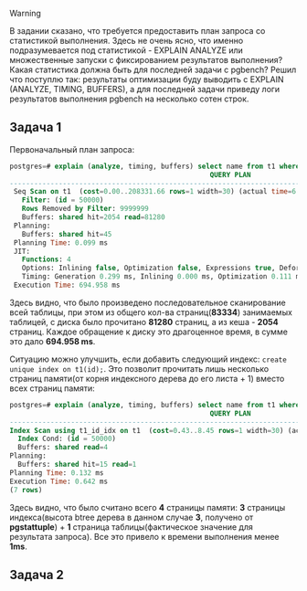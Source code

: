 > [!WARNING]
> В задании сказано, что требуется предоставить план запроса со статистикой выполнения. Здесь не очень ясно, что именно подразумевается под статистикой - EXPLAIN ANALYZE или множественные запуски с фиксированием результатов выполнения? Какая статистика должна быть для последней задачи с pgbench? Решил что поступлю так: результаты оптимизации буду выводить с EXPLAIN (ANALYZE, TIMING, BUFFERS), а для последней задачи приведу логи результатов выполнения pgbench на несколько сотен строк.
## Задача 1
Первоначальный план запроса:
```sql
postgres=# explain (analyze, timing, buffers) select name from t1 where id = 50000;
                                                 QUERY PLAN                                                 
------------------------------------------------------------------------------------------------------------
 Seq Scan on t1  (cost=0.00..208331.66 rows=1 width=30) (actual time=6.786..694.628 rows=1 loops=1)
   Filter: (id = 50000)
   Rows Removed by Filter: 9999999
   Buffers: shared hit=2054 read=81280
 Planning:
   Buffers: shared hit=45
 Planning Time: 0.099 ms
 JIT:
   Functions: 4
   Options: Inlining false, Optimization false, Expressions true, Deforming true
   Timing: Generation 0.299 ms, Inlining 0.000 ms, Optimization 0.111 ms, Emission 1.637 ms, Total 2.047 ms
 Execution Time: 694.958 ms
 ```
 Здесь видно, что было произведено последовательное сканирование всей таблицы, при этом из общего кол-ва страниц(**83334**) занимаемых таблицей, с диска было прочитано **81280** страниц, а из кеша - **2054** страниц. Каждое обращение к диску это драгоценное время, в сумме это дало **694.958 ms**.
 
 Ситуацию можно улучшить, если добавить следующий индекс: `create unique index on t1(id);`. Это позволит прочитать лишь несколько страниц памяти(от корня индексного дерева до его листа + 1) вместо всех страниц памяти:
 ```sql
postgres=# explain (analyze, timing, buffers) select name from t1 where id = 50000;
                                                  QUERY PLAN                                                   
---------------------------------------------------------------------------------------------------------------
 Index Scan using t1_id_idx on t1  (cost=0.43..8.45 rows=1 width=30) (actual time=0.633..0.634 rows=1 loops=1)
   Index Cond: (id = 50000)
   Buffers: shared read=4
 Planning:
   Buffers: shared hit=15 read=1
 Planning Time: 0.132 ms
 Execution Time: 0.642 ms
(7 rows)
 ```
 Здесь видно, что было считано всего **4** страницы памяти: **3** страницы индекса(высота btree дерева в данном случае **3**, получено от **pgstattuple**) + **1** страница таблицы(фактическое значение для результата запроса). Все это привело к времени выполнения менее **1ms**.

 ## Задача 2